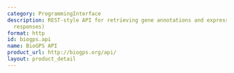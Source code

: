 ```yaml
---
category: ProgrammingInterface
description: REST-style API for retrieving gene annotations and expression data (JSON/TSV
  responses)
format: http
id: biogps.api
name: BioGPS API
product_url: http://biogps.org/api/
layout: product_detail
---
```

